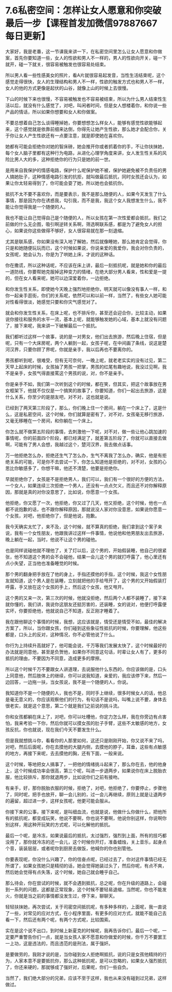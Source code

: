 # 7.6私密空间：怎样让女人愿意和你突破最后一步【课程首发加微信97887667 每日更新】

大家好，我是老番，这一节课我来讲一下，在私密空间里怎么让女人愿意和你做案，首先你要知道一些，女人的性欲和男人不一样的，男人的性欲向开关，碰一下就开，碰一下就关，很容易被触发也很容易处结束。

所以男人看一些性感美女的照片，看A片就很容易起发音，当性生活结束呢，这个感觉走得很快，女人的生理结构和男人不一样，性欲的触发方式也和男人不一样，女人的他的方式更像是起伏的山谷，就像上山的时候上去很慢。

下山的时候下来也很慢，不容易被触发也不容易被结束，所以为什么男人结束性生活以后，就没有什么感觉了，对吧，叫闲者时间，但是女人想楼着你，和你说一些产品的情话，所以如果你想要和女人和你做案。

不要总想着自己怎么谈得睡掉她，你要想想怎么样女人，能够有感觉性欲能够起来，这个感觉就是依靠前细来达倒，你得先让她产生性欲，那么她才会配合你，关于你让女人产生性欲还有一点要注意，就是即使她在喜欢你。

她都有可能会拒绝你对她的智床磅，她会推开你或者抓着你的手，不让你扶抹她，每个女人脑子里都有这种行为电路，从进化心理学角度来讲，女人发生性关系的风险比男人大的多，这种拒绝你的行为只是她的前一世。

是用来自我保护的情感电路，保护什么呢保护她不被，保护她避免被不负责任的男人搞她肚子，这种情感电路引发的抗拒，就叫做最后抵抗，同时女孩还会认为，如果让你太轻易得到了，你可能会耍了她，所以她也会抵抗你。

抵抗不太不要不喜欢你，而是要表示，我不是那么随便的人，如果今天发生了什么事情，那是因为你在诱惑我，勾引我，而不是我，我这个女人我想发生什么，我不能让你觉得我是一个随便的人。

我也不能让自己觉得自己是个随便的人，所以女孩在第一次性爱都会抵抗，我们之前做的什么无企图，吸引啊逆转关系啊，筛选啊联系感，都是为了避免女人的担心，如果说你这些做得不够好，女人很容易就在那一刻退缩。

尤其是联系感，你如果没有深入地了解她，然后就像睡她，那么她肯定会觉得，你只是和她随便玩玩而已，这个时候如果说，你说亲爱的我爱你，我会对你负责的，女孩呢，她会认为，你是为了哄她上床，才说的这种话。

你在撒谎，所以这种话呢，不应该在床上讲，最后一刻抵抗呢，就是她和你的最后一道防线，你要帮她克服掉这种变力的情绪，在绝大部分男人看来，性和爱是一提的，但在女人看来呢，她可以边深爱着你，一边拒绝。

和你发生性关系，即使她今天晚上强烈地拒绝你，明天就可以像没有事人一样，和你一起亲手逛街，你们的关系呢，依然可以和以前一样，当然了，有些女人她可能对性看得很淡，她感觉只要和你灾气感觉对了。

就会和你发生性关系，在床上呢，也不排斥你，甚至还会迎合你，比较主动，如果说你接往和服务的水平一流，基本上呢，就能够触发她的心域，基本上就没有问题了，接下来呢，我来讲一下破解最后一个抵抗。

我们都听过这样一个故事，说的是一对男女，他们出去旅游，然后晚上住宿，但是呢，只有一个大床房呢，两个人躺到一起，女孩子呢，在中间画了条线，说这是楚河汉界，只要你顾了界呢，你就是亲手，我以后再也不要离你的。

男孩都听到呢，很难受，但有无可奈何，一晚上呢，就老老实实的没有过见，第二天早上起床的时候，女孩抽了男孩一把掌，男孩的红尾有趣地说，我没过见啊，我不是亲手，女孩气得直接罵这个男孩的说，对，你不是亲手。

你是亲手不如，我们第一次听到这个的时候，都在笑，但其实，把这个故事放在男女框架下，他就不仅仅是一个搞笑的故事了，你要知道，你们一起出去旅游，这是什么关系，你至少的是朋友吧，对不对，这也就是说。

已经到了两天第三阶段了，那么，你们晚上住一个房间，躺在一个床上了，这是什么，这是私密空间，这个时候，你们就算是密有了，对不对，女孩毫无移行旅游，又毫无移睡在一个房间，和你躺在一个床上。

你怎么就不做第五阶段的事情，去刺激他一下呢，对不对，做一些让他心跳加速的事情呢，你的前面四个阶段，都已经满足了，就差第五阶段了，你就可以直接去做啊，可能有了男人会想，我越过这个，楚河汉界，我去做点话事。

万一他拒绝怎么办，拒绝还生气了怎么办，生气不离我了怎么办，确实，他是有拒绝关系的可能，可是你不去尝试一下，你怎么知道他是拒绝的，对不对，女孩的心思比你敏感多了，你想干嘛，他还不清楚，他要是拒绝你。

早就拒绝你了，女孩是不是拒绝男人，我们可以，我们有一个很好的方便的方法，一个女人，如果连续三次拒绝一个男人，还没有一点点欠义，而且还不对你解释原因，那就是真的对你没意思了，比如说，你愿意一个女孩。

他拒绝，你又愿了一次，他拒绝，你又过了几天，他又拒绝，这个时候，他也一点都不说抱歉的话，也不跟你解释原因，那就说没人家对你没意思，如果说你愿意一个女孩，对吧，他拒绝你了，但是他说，抱歉。

我今天确实太忙了，来不及，这个时候，就不算真的拒绝，我们拿到这个案子来说，我有一个女性朋友，他跟我讲过这样一件事情，他说他和他男朋友出去旅游，晚上躺在一起，当时，他说不让这个男的碰他。

也是同样说碰他就不理他了，关了灯以后，这个男的，开始假装睡，他自己的很紧张，他不知道这个男的会不会碰他，结果一会儿这个男的就打呼露了，他心里还有点小失望，正当他也准备睡觉的时候。

那个男的翻身把手放在了他的身上，手指还摸他的手指，这个时候，我这个女性朋友就知道，这个男人是在装睡，立刻就把他的手给甩开了，这个男的又开始假装打呼露，手又放在这个女孩的手上，然后这个女孩，他又甩开。

这个男的又来一次，第三次的时候，他就没拒绝，然后两个人都不装睡了，接下来就你懂的，我们讲，我说你这朋友还挺厉害的，还装睡，女的说对，他便打呼露便实坏，你要拒绝他，他就说自己不知道，反正刚才睡着了。

我在跟他聊这个事情的时候，我想，这应该就是，情受还是情受不如，最佳的解决方案了，所以，当你跟女孩，你们碰到这些象征性抵抗的时候，你要理解，他这些都是，口头上的反对，这种情况，你不必管他说了什么。

你行为上持续升高就好了，他可能会说，千万等我们发展太快了，这个时候最好的办法就是同意他，甚至是负贺他，如果你不同意这句话，时辈让女人有了，更多的抵抗的理由，不要因为不同意，造成更多的摩擦。

所以这个时候千万不要跟女人讲道理，去说服他什么东西的，你应该做的是，口头上同意他，然后肢体上的继续，你可以说我知道，亲爱的，我应该停下来，然后一边回答，一边拖一扶，当女孩说，我不是一个随便的人，你说。

我知道你不是一个随便的人，我也不是，同时手上继续，很多时候女人的话，他总是毫无意义的，你应该观察他们的行为，有句话不是说吗，叫嘴上说不要，身体去很老实，就是这个意思，第二个就是我们之前说的挑斗流。

你和女孩都躺在床上了，对吧，你可以吐槽他，你定力怎么样，我在你旁边有点害怕，我来考验一下你，然后你就可以摸女孩的肚子手臂，这些不太敏感的地方，女孩反抗，你也就说，现在我们今天不要发生什么。

但是我就想挑斗你，看看你的人那里如何，这还只是刚刚开始，你又说不来了吗，对吧，然后后面呢，你在去摸他的大腿内侧，去摸他的脖子，耳垂，这些有点敏感的地方，再接下来呢，去去摸他的胸，还有下面，一般来说。

这个时候，等地把女人搞事了，一把他的情绪挑斗起来了，那么你在去，他的他身上，这个时候成功率会很高，第三个呢，叫进一步退两步，如果说你在床上脱胎衣服，他比较排斥，那你就退两步，比如说你们之前有接吻。

有亲手，好，那你脱胎衣服的时候，拒绝了，对吧，他拒绝了，你要停止，步骤他了，同时呢，把手也放开，聊一会儿别的，过一会儿再继续，原则上就是让退两步的遍留，超过进一步，这样女孩呢，他更可能会服从。

你接下来的公事，接下来呢，是叫细血流，也就是说，他做什么你做什么，把他所有的抵抗呢，都变成玩笑，他说不要啊，你也说不要啊，他说你别这样，你说啊你别这样，用这种开玩笑的方式呢，可以化解他的抵抗。

最后一个呢，是冷冻，如果说最后的抵抗，太过强烈，强烈到上面，所有的技巧都没用了，那你就冷冻的还一会儿，这个时候你开灯，准备蜡烛，关上音乐，起身点个音，装装层层，或者呢你到厨房去做饭，他喊你的你也别管他。

你要表现呢，你没什么兴趣了，你的信奋点呢，已经过去了，你对这件事情已经无所谓了，如果女孩她只是精彻的话，她会觉得她装过头了，然后你呢，有点不爽，然后她会觉得有点失落，这个时候，她自己就会睡乎自己。

那么待会，你在尝试的时候，就不会遇到抵抗，总之呢，你在升级的道路上，会碰到一系列的问题，这都是正常现象，这个时候不要轻易退缩，当然呢，你也不能发火，你就是当之前的事情都没发生过，停下来，聊聊天。

轻轻扶抹她，再次尝试，关于司密空间抵抗呢，有多种多样的，上面呢，我一直说了一些，对常见的应对方式，在小程序里面，有更多的应对方式，就能不能自己去看一下，然后还有两个呢，有两个方式呢，比较围索。

实在是这个说不出口，到时候上新夏克的时候呢，我再告诉你们，最后一个呢，一定要严重警告你们一点，就是当女孩人家不愿意和你做爱的时候，你千万不要罢王一上功，这是违法的，而且违范的是刑法，属于强奸。

是要做劳的，我刚才说的是，当你碰到女人拒绝啊抵抗，说的只是女孩他精持的行为，人家本意不是要抵抗你，那么这种抵抗呢，是可以忽略的，如果女人强烈抵抗了，你还来硬的，那就够成了强奸对，后果呢，你们一些自负。

当然了，我们绝大部分的兄弟，应该不至于这样，我也从来没有碰到过兄弟，这样做过。